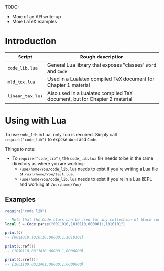 
TODO:
- More of an API write-up
- More LaTeX examples

# Introduction

Script | Rough description
-- | --
`code_lib.lua`   | General Lua library that exposes "classes" `Word` and `Code`
`mld_tex.lua`    | Used in a Lualatex compiled TeX document for Chapter 1 material
`linear_tex.lua` | Also used in a Lualatex compiled TeX document, but for Chapter 2 material

# Using with Lua

To use `code_lib` in Lua, only Lua is required.
Simply call `require("code_lib")` to expose `Word` and `Code`.

Things to note:
- To `require("code_lib")`, the `code_lib.lua` file needs to be in the same directory as where
you are working:
    - `/use/home/You/code_lib.lua` needs to exist
    if you're writing a Lua file at `/usr/home/You/test.lua`.
    - `/use/home/You/code_lib.lua` needs to exist
    if you're in a Lua REPL and working at `/usr/home/You/`.

## Examples

```lua
require("code_lib")

-- Note that the Code class can be used for any collection of block code words
local S = Code:parse("0011010,1010110,0000011,1010101")

print(C)
-- [0011010,1010110,0000011,1010101]

print(C:ref())
-- [1010110,0011010,0000011,0000000]

print(C:rref())
-- [1001100,0011001,0000011,0000000]
```

